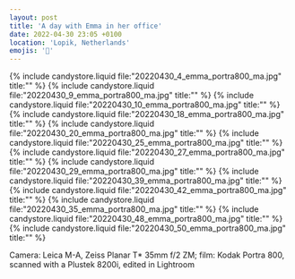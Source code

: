 ```yaml
---
layout: post
title: 'A day with Emma in her office'
date: 2022-04-30 23:05 +0100
location: 'Lopik, Netherlands'
emojis: '🔞'
---
```


{% include candystore.liquid file:"20220430_4_emma_portra800_ma.jpg" title:"" %}
{% include candystore.liquid file:"20220430_9_emma_portra800_ma.jpg" title:"" %}
{% include candystore.liquid file:"20220430_10_emma_portra800_ma.jpg" title:"" %}
{% include candystore.liquid file:"20220430_18_emma_portra800_ma.jpg" title:"" %}
{% include candystore.liquid file:"20220430_20_emma_portra800_ma.jpg" title:"" %}
{% include candystore.liquid file:"20220430_25_emma_portra800_ma.jpg" title:"" %}
{% include candystore.liquid file:"20220430_27_emma_portra800_ma.jpg" title:"" %}
{% include candystore.liquid file:"20220430_29_emma_portra800_ma.jpg" title:"" %}
{% include candystore.liquid file:"20220430_39_emma_portra800_ma.jpg" title:"" %}
{% include candystore.liquid file:"20220430_42_emma_portra800_ma.jpg" title:"" %}
{% include candystore.liquid file:"20220430_35_emma_portra800_ma.jpg" title:"" %}
{% include candystore.liquid file:"20220430_48_emma_portra800_ma.jpg" title:"" %}
{% include candystore.liquid file:"20220430_50_emma_portra800_ma.jpg" title:"" %}

Camera: Leica M-A, Zeiss Planar T\* 35mm f/2 ZM; film: Kodak Portra 800, scanned with a Plustek 8200i, edited in Lightroom